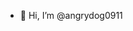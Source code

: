 - 👋 Hi, I’m @angrydog0911


<!---
angrydog0911/angrydog0911 is a ✨ special ✨ repository because its `README.md` (this file) appears on your GitHub profile.
You can click the Preview link to take a look at your changes.
--->
